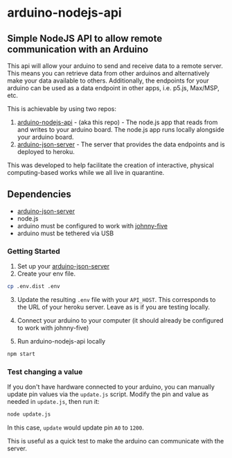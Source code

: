 # arduino-nodejs-api

## Simple NodeJS API to allow remote communication with an Arduino

This api will allow your arduino to send and receive data to a remote server. This means you can retrieve data from other arduinos and alternatively make your data available to others. Additionally, the endpoints for your arduino can be used as a data endpoint in other apps, i.e. p5.js, Max/MSP, etc.

This is achievable by using two repos:

1. [arduino-nodejs-api](https://github.com/stephiescastle/arduino-nodejs-api) - (aka this repo) - The node.js app that reads from and writes to your arduino board. The node.js app runs locally alongside your arduino board.
2. [arduino-json-server](https://github.com/stephiescastle/arduino-json-server) - The server that provides the data endpoints and is deployed to heroku.

This was developed to help facilitate the creation of interactive, physical computing-based works while we all live in quarantine.

## Dependencies

- [arduino-json-server](https://github.com/stephiescastle/arduino-json-server)
- node.js
- arduino must be configured to work with [johnny-five](http://johnny-five.io/platform-support/#arduino-uno)
- arduino must be tethered via USB

### Getting Started

1. Set up your [arduino-json-server](https://github.com/stephiescastle/arduino-json-server)
2. Create your env file.

```bash
cp .env.dist .env
```

3. Update the resulting `.env` file with your `API_HOST`. This corresponds to the URL of your heroku server. Leave as is if you are testing locally.

4. Connect your arduino to your computer (it should already be configured to work with johnny-five)
5. Run arduino-nodejs-api locally

```bash
npm start
```

### Test changing a value

If you don't have hardware connected to your arduino, you can manually update pin values via the `update.js` script. Modify the pin and value as needed in `update.js`, then run it:

```bash
node update.js
```

In this case, `update` would update pin `A0` to `1200`.

This is useful as a quick test to make the arduino can communicate with the server.
